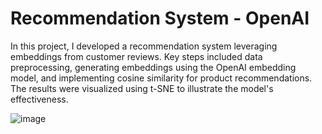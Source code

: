 # Recommendation System - OpenAI
In this project, I developed a recommendation system leveraging embeddings from customer reviews. Key steps included data preprocessing, generating embeddings using the OpenAI embedding model, and implementing cosine similarity for product recommendations. The results were visualized using t-SNE to illustrate the model's effectiveness.

![image](https://github.com/user-attachments/assets/98dd020b-b4b8-4881-9034-df546553c6fe)
